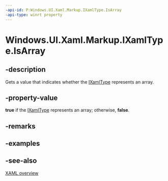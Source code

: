 ```yaml
---
-api-id: P:Windows.UI.Xaml.Markup.IXamlType.IsArray
-api-type: winrt property
---
```


<!-- Property syntax
public bool IsArray { get; }
-->

# Windows.UI.Xaml.Markup.IXamlType.IsArray

## -description
Gets a value that indicates whether the [IXamlType](ixamltype.md) represents an array.



## -property-value
**true** if the [IXamlType](ixamltype.md) represents an array; otherwise, **false**.

## -remarks

## -examples

## -see-also
[XAML overview](/windows/uwp/xaml-platform/xaml-overview)

